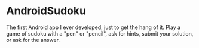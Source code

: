 AndroidSudoku
=============

The first Android app I ever developed, just to get the hang of it. Play a game of sudoku with a "pen" or "pencil", ask for hints, submit your solution, or ask for the answer.

